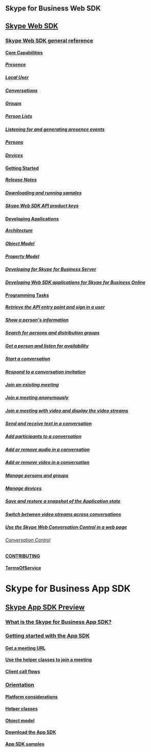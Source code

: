 ## Skype for Business Web SDK 
## [Skype Web SDK](WebSDK/SkypeWebSDKPreview.md)
### [Skype Web SDK general reference](WebSDK/GeneralReference.md)
#### [Core Capabilities](WebSDK/CoreCapabilities.md)
##### [Presence](WebSDK/Presence.md)
##### [Local User](WebSDK/LocalUser.md)
##### [Conversations](WebSDK/Conversations.md)
##### [Groups](WebSDK/Groups.md)
##### [Person Lists](WebSDK/PersonLists.md)
##### [Listening for and generating presence events](WebSDK/PresenceEvents.md)
##### [Persons](WebSDK/Persons.md)
##### [Devices](WebSDK/Devices.md)
#### [Getting Started](WebSDK/GettingStarted.md)
##### [Release Notes](WebSDK/ReleaseNotes.md)
##### [Downloading and running samples](WebSDK/DownloadRunSamples.md)
##### [Skype Web SDK API product keys](WebSDK/APIProductKeys.md)
#### [Developing Applications](WebSDK/DevelopApplications.md)
##### [Architecture](WebSDK/Architecture.md)
##### [Object Model](WebSDK/ObjectModel.md)
##### [Property Model](WebSDK/PropertyModel.md)
##### [Developing for Skype for Business Server](WebSDK/DevelopForSkypeforBusiness.md)
##### [Developing Web SDK applications for Skype for Business Online](WebSDK/DevelopWebSDKappsForSfBOnline.md)
#### [Programming Tasks](WebSDK/ProgrammingTasks.md)
##### [Retrieve the API entry point and sign in a user](WebSDK/GetAPIEntrySignIn.md)
##### [Show a person's information](WebSDK/ShowPersonInfo.md)
##### [Search for persons and distribution groups](WebSDK/SearchForPersonsAndGroups.md)
##### [Get a person and listen for availability](WebSDK/ListenForAvailability.md)
##### [Start a conversation](WebSDK/StartConversation.md)
##### [Respond to a conversation invitation](WebSDK/RespondToInvitation.md)
##### [Join an existing meeting](WebSDK/JoinMeeting.md)
##### [Join a meeting anonymously](WebSDK/AnonymousMeetingJoin.md)
##### [Join a meeting with video and display the video streams](WebSDK/JoinVideoMeetingDisplayVideo.md)
##### [Send and receive text in a conversation](WebSDK/SendReceiveText.md)
##### [Add participants to a conversation](WebSDK/AddParticipants.md)
##### [Add or remove audio in a conversation](WebSDK/AddRemoveConversationAudio.md)
##### [Add or remove video in a conversation](WebSDK/AddRemoveConversationVideo.md)
##### [Manage persons and groups](WebSDK/ManagePersonsAndGroups.md)
##### [Manage devices](WebSDK/ManageDevices.md)
##### [Save and restore a snapshot of the Application state](WebSDK/SaveRestoreSnapshot.md)
##### [Switch between video streams across conversations](WebSDK/SwitchConversationVideoStreams.md)
##### [Use the Skype Web Conversation Control in a web page](WebSDK/UseConversationControl.md)
###### [Conversation Control](WebSDK/ConversationControl.md)
#### [CONTRIBUTING](WebSDK/CONTRIBUTING.md)
#### [TermsOfService](WebSDK/TermsOfService.md)
# Skype for Business App SDK 
## [Skype App SDK Preview](AppSDK/SkypeAppSDK.md)
### [What is the Skype for Business App SDK?](AppSDK/SkypeForBusinessAppSDK.md)
### [Getting started with the App SDK](AppSDK/GettingStarted.md)
#### [Get a meeting URL](AppSDK/GetMeetingURL.md)
#### [Use the helper classes to join a meeting](AppSDK/UseHelperClass.md)
#### [Client call flows](AppSDK/ClientCallFlows.md)
### [Orientation](AppSDK/Orientation.md)
#### [Platform considerations](AppSDK/PlatformConsiderations.md)
#### [Helper classes](AppSDK/HelperClass.md)
#### [Object model](AppSDK/ObjectModel.md)
#### [Download the App SDK](AppSDK/Download.md)
#### [App SDK samples](AppSDK/Samples.md)
